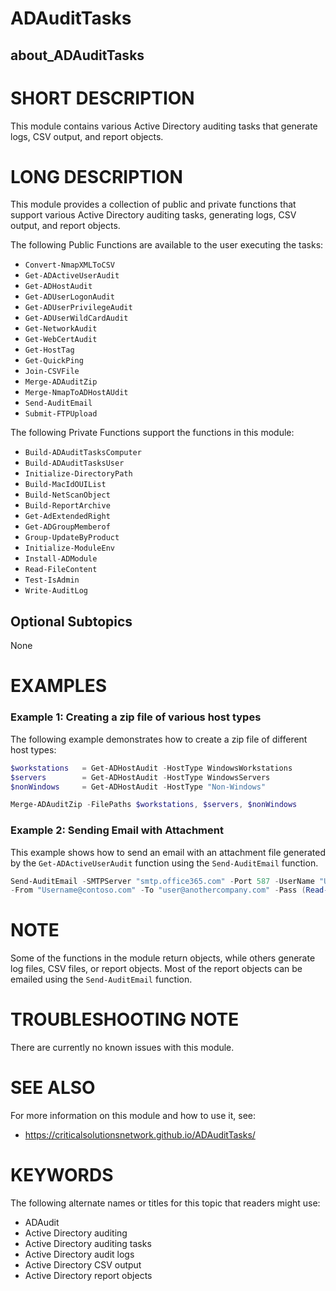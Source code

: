 # ADAuditTasks

## about_ADAuditTasks

# SHORT DESCRIPTION
This module contains various Active Directory auditing tasks that generate logs, CSV output, and report objects.

# LONG DESCRIPTION
This module provides a collection of public and private functions that support various Active Directory auditing tasks, generating logs, CSV output, and report objects. 

The following Public Functions are available to the user executing the tasks:

- `Convert-NmapXMLToCSV`
- `Get-ADActiveUserAudit`
- `Get-ADHostAudit`
- `Get-ADUserLogonAudit`
- `Get-ADUserPrivilegeAudit`
- `Get-ADUserWildCardAudit`
- `Get-NetworkAudit`
- `Get-WebCertAudit`
- `Get-HostTag`
- `Get-QuickPing`
- `Join-CSVFile`
- `Merge-ADAuditZip`
- `Merge-NmapToADHostAUdit`
- `Send-AuditEmail`
- `Submit-FTPUpload`

The following Private Functions support the functions in this module:

- `Build-ADAuditTasksComputer`
- `Build-ADAuditTasksUser`
- `Initialize-DirectoryPath`
- `Build-MacIdOUIList`
- `Build-NetScanObject`
- `Build-ReportArchive`
- `Get-AdExtendedRight`
- `Get-ADGroupMemberof`
- `Group-UpdateByProduct`
- `Initialize-ModuleEnv`
- `Install-ADModule`
- `Read-FileContent`
- `Test-IsAdmin`
- `Write-AuditLog`

## Optional Subtopics
None

# EXAMPLES
### Example 1: Creating a zip file of various host types

The following example demonstrates how to create a zip file of different host types:

```powershell
$workstations   = Get-ADHostAudit -HostType WindowsWorkstations
$servers        = Get-ADHostAudit -HostType WindowsServers
$nonWindows     = Get-ADHostAudit -HostType "Non-Windows"

Merge-ADAuditZip -FilePaths $workstations, $servers, $nonWindows
```

### Example 2: Sending Email with Attachment

This example shows how to send an email with an attachment file generated by the `Get-ADActiveUserAudit` function using the `Send-AuditEmail` function.

```powershell
Send-AuditEmail -SMTPServer "smtp.office365.com" -Port 587 -UserName "Username@contoso.com" `
-From "Username@contoso.com" -To "user@anothercompany.com" -Pass (Read-Host -AsSecureString) -AttachmentFiles "$(Get-ADActiveUserAudit -Report)"
```

# NOTE
Some of the functions in the module return objects, while others generate log files, CSV files, or report objects. Most of the report objects can be emailed using the `Send-AuditEmail` function.

# TROUBLESHOOTING NOTE
There are currently no known issues with this module.

# SEE ALSO
For more information on this module and how to use it, see:
- https://criticalsolutionsnetwork.github.io/ADAuditTasks/

# KEYWORDS
The following alternate names or titles for this topic that readers might use:

- ADAudit
- Active Directory auditing
- Active Directory auditing tasks
- Active Directory audit logs
- Active Directory CSV output
- Active Directory report objects
